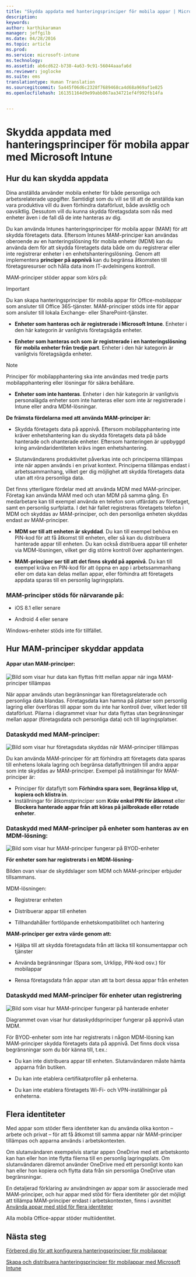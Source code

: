 ```yaml
---
title: "Skydda appdata med hanteringsprinciper för mobila appar | Microsoft Intune"
description: 
keywords: 
author: karthikaraman
manager: jeffgilb
ms.date: 04/28/2016
ms.topic: article
ms.prod: 
ms.service: microsoft-intune
ms.technology: 
ms.assetid: ab6cd622-b738-4a63-9c91-56044aaafa6d
ms.reviewer: joglocke
ms.suite: ems
translationtype: Human Translation
ms.sourcegitcommit: 5a445f06d6c2328f7689468ca4d68a969af1e825
ms.openlocfilehash: 161351164d9e99abb867aa34721ef4f992fb14fa


---
```


# Skydda appdata med hanteringsprinciper för mobila appar med Microsoft Intune

## Hur du kan skydda appdata
Dina anställda använder mobila enheter för både personliga och arbetsrelaterade uppgifter.  Samtidigt som du vill se till att de anställda kan vara produktiva vill du även förhindra dataförlust, både avsiktlig och oavsiktlig.  Dessutom vill du kunna skydda företagsdata som nås med enheter även i de fall då de inte hanteras av dig.

Du kan använda Intunes hanteringsprinciper för mobila appar (MAM) för att skydda företagets data. Eftersom Intunes MAM-principer kan användas oberoende av en hanteringslösning för mobila enheter (MDM) kan du använda dem för att skydda företagets data både om du registrerar eller inte registrerar enheter i en enhetshanteringslösning. Genom att implementera **principer på appnivå** kan du begränsa åtkomsten till företagsresurser och hålla data inom IT-avdelningens kontroll.

MAM-principer stöder appar som körs på:
> [!IMPORTANT]
> Du kan skapa hanteringsprinciper för mobila appar för Office-mobilappar som ansluter till Office 365-tjänster. MAM-principer stöds inte för appar som ansluter till lokala Exchange- eller SharePoint-tjänster.


- **Enheter som hanteras och är registrerade i Microsoft Intune**. Enheter i den här kategorin är vanligtvis företagsägda enheter.

-   **Enheter som hanteras och som är registrerade i en hanteringslösning för mobila enheter från tredje part**.   Enheter i den här kategorin är vanligtvis företagsägda enheter.

  > [!NOTE]
  > Principer för mobilapphantering ska inte användas med tredje parts mobilapphantering eller lösningar för säkra behållare.

-   **Enheter som inte hanteras**.  Enheter i den här kategorin är vanligtvis personalägda enheter som inte hanteras eller som inte är registrerade i Intune eller andra MDM-lösningar.

**De främsta fördelarna med att använda MAM-principer är:**

-   Skydda företagets data på appnivå.  Eftersom mobilapphantering inte kräver enhetshantering kan du skydda företagets data på både hanterade och ohanterade enheter. Eftersom hanteringen är uppbyggd kring användaridentiteten krävs ingen enhetshantering.

-   Slutanvändarens produktivitet påverkas inte och principerna tillämpas inte när appen används i en privat kontext.  Principerna tillämpas endast i arbetssammanhang, vilket ger dig möjlighet att skydda företagets data utan att röra personliga data.

Det finns ytterligare fördelar med att använda MDM med MAM-principer. Företag kan använda MAM med och utan MDM på samma gång. En medarbetare kan till exempel använda en telefon som utfärdats av företaget, samt en personlig surfplatta.  I det här fallet registreras företagets telefon i MDM och skyddas av MAM-principer, och den personliga enheten skyddas endast av MAM-principer.

- **MDM ser till att enheten är skyddad**.  Du kan till exempel behöva en PIN-kod för att få åtkomst till enheten, eller så kan du distribuera hanterade appar till enheten. Du kan också distribuera appar till enheter via MDM-lösningen, vilket ger dig större kontroll över apphanteringen.

- **MAM-principer ser till att det finns skydd på appnivå**. Du kan till exempel kräva en PIN-kod för att öppna en app i arbetssammanhang eller om data kan delas mellan appar, eller förhindra att företagets appdata sparas till en personlig lagringsplats.


### MAM-principer stöds för närvarande på:
-   iOS 8.1 eller senare

-   Android 4 eller senare

Windows-enheter stöds inte för tillfället.
##  Hur MAM-principer skyddar appdata

####  Appar utan MAM-principer:

![Bild som visar hur data kan flyttas fritt mellan appar när inga MAM-principer tillämpas](../media/Apps_without_MAM_policies.png)

När appar används utan begränsningar kan företagsrelaterade och personliga data blandas.  Företagsdata kan hamna på platser som personlig lagring eller överföras till appar som du inte har kontroll över, vilket leder till dataförlust. Pilarna i diagrammet visar hur data flyttas utan begränsningar mellan appar (företagsdata och personliga data) och till lagringsplatser.

### Dataskydd med MAM-principer:

![Bild som visar hur företagsdata skyddas när MAM-principer tillämpas ](../media/Apps_with_mobile_app_policies.png)

Du kan använda MAM-principer för att förhindra att företagets data sparas till enhetens lokala lagring och begränsa dataflyttningen till andra appar som inte skyddas av MAM-principer. Exempel på inställningar för MAM-principer är:
- Principer för dataflytt som **Förhindra spara som**, **Begränsa klipp ut, kopiera och klistra in**.
- Inställningar för åtkomstprinciper som **Kräv enkel PIN för åtkomst** eller **Blockera hanterade appar från att köras på jailbrokade eller rotade enheter**.

### Dataskydd med MAM-principer på enheter som hanteras av en MDM-lösning:

![Bild som visar hur MAM-principer fungerar på BYOD-enheter](../media/MAM_BYOD_November.png)

**För enheter som har registrerats i en MDM-lösning**-

Bilden ovan visar de skyddslager som MDM och MAM-principer erbjuder tillsammans.

MDM-lösningen:

-   Registrerar enheten

-   Distribuerar appar till enheten

-   Tillhandahåller fortlöpande enhetskompatibilitet och hantering

**MAM-principer ger extra värde genom att:**

-   Hjälpa till att skydda företagsdata från att läcka till konsumentappar och tjänster

-   Använda begränsningar (Spara som, Urklipp, PIN-kod osv.) för mobilappar

-   Rensa företagsdata från appar utan att ta bort dessa appar från enheten


### Dataskydd med MAM-principer för enheter utan registrering

![Bild som visar hur MAM-principer fungerar på hanterade enheter](../media/MAM_ManagedDevices_November.png)

Diagrammet ovan visar hur dataskyddsprinciper fungerar på appnivå utan MDM.

För BYOD-enheter som inte har registrerats i någon MDM-lösning kan MAM-principer skydda företagets data på appnivå.
Det finns dock vissa begränsningar som du bör känna till, t.ex.:

-   Du kan inte distribuera appar till enheten.  Slutanvändaren måste hämta apparna från butiken.

-   Du kan inte etablera certifikatprofiler på enheterna.

-   Du kan inte etablera företagets Wi-Fi- och VPN-inställningar på enheterna.


## Flera identiteter

Med appar som stöder flera identiteter kan du använda olika konton – arbete och privat – för att få åtkomst till samma appar när MAM-principer tillämpas och apparna används i arbetskontexten.  

Om slutanvändaren exempelvis startar appen OneDrive med ett arbetskonto kan han eller hon inte flytta filerna till en personlig lagringsplats. Om slutanvändaren däremot använder OneDrive med ett personligt konto kan han eller hon kopiera och flytta data från sin personliga OneDrive utan begränsningar.  

En detaljerad förklaring av användningen av appar som är associerade med MAM-principer, och hur appar med stöd för flera identiteter gör det möjligt att tillämpa MAM-principer endast i arbetskontexten, finns i avsnittet [Använda appar med stöd för flera identiteter](end-user-experience-for-mam-enabled-apps-with-microsoft-intune.md#using-apps-with-multi-identity-support)

Alla mobila Office-appar stöder multiidentitet.

##  Nästa steg
[Förbered dig för att konfigurera hanteringsprinciper för mobilappar](get-ready-to-configure-mobile-app-management-policies-with-microsoft-intune.md)

[Skapa och distribuera hanteringsprinciper för mobilappar med Microsoft Intune](create-and-deploy-mobile-app-management-policies-with-microsoft-intune.md)



<!--HONumber=Jun16_HO4-->



